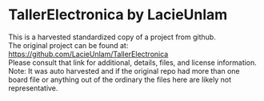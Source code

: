 
# TallerElectronica by LacieUnlam  
This is a harvested standardized copy of a project from github.  
The original project can be found at:  
https://github.com/LacieUnlam/TallerElectronica  
Please consult that link for additional, details, files, and license information.  
Note: It was auto harvested and if the original repo had more than one board file or anything out of the ordinary the files here are likely not representative.  
    